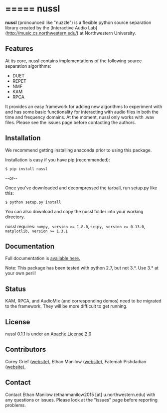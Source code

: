=====
nussl
=====

**nussl** (pronounced like "nuzzle") is a flexible python source separation library
created by the [Interactive Audio Lab] (http://music.cs.northwestern.edu/) at Northwestern University.


Features
--------

At its core, nussl contains implementations of the following source separation algorithms:
* DUET
* REPET
* NMF
* KAM
* RPCA

It provides an easy framework for adding new algorithms to experiment with and has some basic functionality for
interacting with audio files in both the time and frequency domains. At the moment, nussl only works with .wav files.
Please see the issues page before contacting the authors.

Installation
------------

We recommend getting installing anaconda prior to using this package.

Installation is easy if you have pip (recommended):
```
$ pip install nussl
```

--or--

Once you've downloaded and decompressed the tarball, run setup.py like this:
```
$ python setup.py install
```

You can also download and copy the nussl folder into your working directory.


nussl requires: `numpy, version >= 1.8.0`, `scipy, version >= 0.13.0`, `matplotlib, version >= 1.3.1`


Documentation
-------------

Full documentation is [available here.](https://interactiveaudiolab.github.io/nussl/)

Note: This package has been tested with python 2.7, but not 3.\*. Use 3.\* at your own peril!

Status
------
KAM, RPCA, and AudioMix (and corresponding demos) need to be migrated to the framework. They will be
more difficult to get running.


License
-------
nussl 0.1.1 is under an [Apache License 2.0](http://choosealicense.com/licenses/apache-2.0/)


Contributors
------------
Corey Grief ([website](http://music.cs.northwestern.edu/people.php)),
Ethan Manilow ([website](http://www.ethanmanilow.com)),
Fatemah Pishdadian ([website](http://music.cs.northwestern.edu/people.php)),

Contact
-------
Contact Ethan Manilow (ethanmanilow2015 [at] u.northwestern.edu) with any questions or issues. Please look at the
"issues" page before reporting problems.